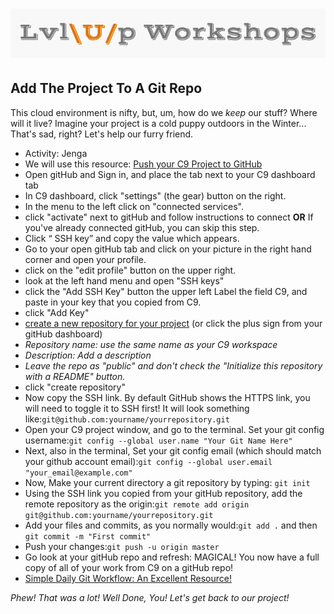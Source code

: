 ![logo](https://github.com/AlliVaughn/lvlup_curriculum/raw/master/images/logo.png)
=================================

## Add The Project To A Git Repo
This cloud environment is nifty, but, um, how do we *keep* our stuff?  Where will it live? 
Imagine your project is a cold puppy outdoors in the Winter... That's sad, right? 
Let's help our furry friend. 

* Activity:  Jenga 
* We will use this resource: [Push your C9 Project to GitHub](http://lepidllama.net/blog/how-to-push-an-existing-cloud9-project-to-github/)
* Open gitHub and Sign in, and place the tab next to your C9 dashboard tab
* In C9 dashboard, click "settings" (the gear) button on the right. 
* In the menu to the left click on "connected services". 
* click "activate" next to gitHub and follow instructions to connect **OR** If you've already connected gitHub, you can skip this step. 
* Click “ SSH key” and copy the value which appears.
* Go to your open gitHub tab and click on your picture in the right hand corner and open your profile.
* click on the  "edit profile" button on the upper right. 
* look at the left hand menu and open "SSH keys" 
* click the  "Add SSH Key" button the upper left Label the field C9, and paste in your key that you copied from C9.
* click "Add Key"
* [create a new repository for your project](https://github.com/new) (or click the plus sign from your gitHub dashboard) 
* *Repository name: use the same name as your C9 workspace*
* *Description: Add a description*
* *Leave the repo as "public" and don't check the  "Initialize this repository with a README" button.*
* click "create repository"
* Now copy the SSH link. By default GitHub shows the HTTPS link, you will need to toggle it to SSH first! It will look something like:```git@github.com:yourname/yourrepository.git```
* Open your C9 project window, and go to the terminal. Set your git config username:```git config --global user.name "Your Git Name Here"```
* Next, also in the terminal, Set your git config email (which should match your github account email):```git config --global user.email "your_email@example.com"```
* Now, Make your current directory a git repository by typing: ```git init```
* Using the SSH link you copied from your gitHub repository, add the remote repository as the origin:```git remote add origin git@github.com:yourname/yourrepository.git```
* Add your files and commits, as you normally would:```git add .``` and then ```git commit -m "First commit"```
* Push your changes:```git push -u origin master```
* Go look at your gitHub repo and refresh:  MAGICAL!  You now have a full copy of all of your work from C9 on a gitHub repo! 
* [Simple Daily Git Workflow: An Excellent Resource!](http://image.slidesharecdn.com/dcnyc10-gitingear-120510030924-phpapp02/95/git-in-gear-how-to-track-changes-travel-back-in-time-and-code-nicely-with-others-30-638.jpg?cb=1397421717)

*Phew! That was a lot! Well Done, You! Let's get back to our project!* 